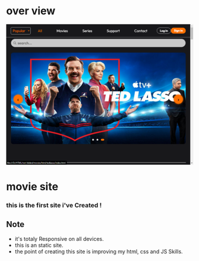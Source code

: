 # over view

<img src="https://github.com/characterMi/movies/blob/main/movies.png" alt="image" />

# movie site

### this is the first site i've Created !
## Note
- it's totaly Responsive on all devices.
- this is an static site.
- the point of creating this site is improving my html, css and JS Skills.
